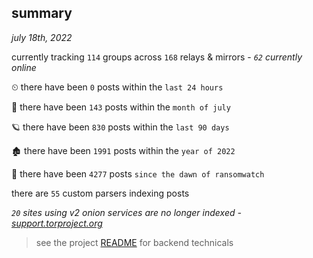 
## summary
_july 18th, 2022_

currently tracking `114` groups across `168` relays & mirrors - _`62` currently online_

⏲ there have been `0` posts within the `last 24 hours`

🦈 there have been `143` posts within the `month of july`

🪐 there have been `830` posts within the `last 90 days`

🏚 there have been `1991` posts within the `year of 2022`

🦕 there have been `4277` posts `since the dawn of ransomwatch`

there are `55` custom parsers indexing posts

_`20` sites using v2 onion services are no longer indexed - [support.torproject.org](https://support.torproject.org/onionservices/v2-deprecation/)_

> see the project [README](https://github.com/joshhighet/ransomwatch#ransomwatch--) for backend technicals

